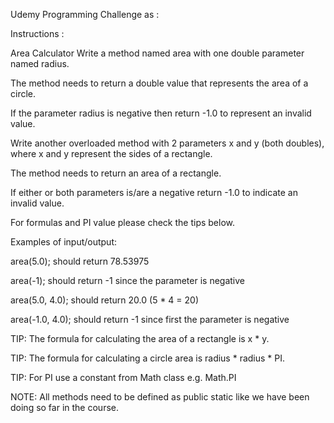 Udemy Programming Challenge as : 

Instructions :


Area Calculator
Write a method named area with one double parameter named radius.

The method needs to return a double value that represents the area of a circle.

If the parameter radius is negative then return -1.0 to represent an invalid value.

Write another overloaded method with 2 parameters x and y (both doubles), where x and y represent the sides of a rectangle.

The method needs to return an area of a rectangle.

If either or both parameters is/are a negative return -1.0 to indicate an invalid value.

For formulas and PI value please check the tips below.

Examples of input/output:

area(5.0); should return 78.53975

area(-1);  should return -1 since the parameter is negative

area(5.0, 4.0); should return 20.0 (5 * 4 = 20)

area(-1.0, 4.0);  should return -1 since first the parameter is negative





TIP: ​The formula for calculating the area of a rectangle is x * y.

TIP: ​The formula for calculating a circle area is radius * radius * PI.

TIP: For PI use a constant from Math class e.g. Math.PI

NOTE: All methods need to be defined as public static ​like we have been doing so far in the course.
